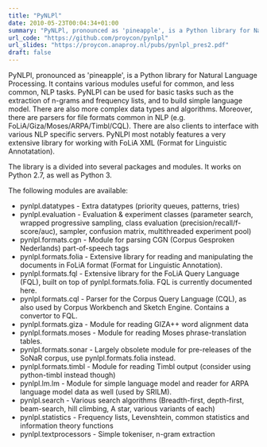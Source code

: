 ```yaml
---
title: "PyNLPl"
date: 2010-05-23T00:04:34+01:00
summary: "PyNLPl, pronounced as 'pineapple', is a Python library for Natural Language Processing. It contains various modules useful for common, and less common, NLP tasks. PyNLPl can be used for basic tasks such as the extraction of n-grams and frequency lists, and to build simple language model. There are also more complex data types and algorithms. Moreover, there are parsers for file formats common in NLP (e.g. FoLiA/Giza/Moses/ARPA/Timbl/CQL). There are also clients to interface with various NLP specific servers. PyNLPl most notably features a very extensive library for working with FoLiA XML (Format for Linguistic Annotation)."
url_code: "https://github.com/proycon/pynlpl"
url_slides: "https://proycon.anaproy.nl/pubs/pynlpl_pres2.pdf"
draft: false
---
```


PyNLPl, pronounced as 'pineapple', is a Python library for Natural Language Processing. It contains various modules useful for common, and less common, NLP tasks. PyNLPl can be used for basic tasks such as the extraction of n-grams and frequency lists, and to build simple language model. There are also more complex data types and algorithms. Moreover, there are parsers for file formats common in NLP (e.g. FoLiA/Giza/Moses/ARPA/Timbl/CQL). There are also clients to interface with various NLP specific servers. PyNLPl most notably features a very extensive library for working with FoLiA XML (Format for Linguistic Annotatation).

The library is a divided into several packages and modules. It works on Python 2.7, as well as Python 3.

The following modules are available:

* pynlpl.datatypes - Extra datatypes (priority queues, patterns, tries)
* pynlpl.evaluation - Evaluation & experiment classes (parameter search, wrapped progressive sampling, class evaluation (precision/recall/f-score/auc), sampler, confusion matrix, multithreaded experiment pool)
* pynlpl.formats.cgn - Module for parsing CGN (Corpus Gesproken Nederlands) part-of-speech tags
* pynlpl.formats.folia - Extensive library for reading and manipulating the documents in FoLiA format (Format for Linguistic Annotation).
* pynlpl.formats.fql - Extensive library for the FoLiA Query Language (FQL), built on top of pynlpl.formats.folia. FQL is currently documented here.
* pynlpl.formats.cql - Parser for the Corpus Query Language (CQL), as also used by Corpus Workbench and Sketch Engine. Contains a convertor to FQL.
* pynlpl.formats.giza - Module for reading GIZA++ word alignment data
* pynlpl.formats.moses - Module for reading Moses phrase-translation tables.
* pynlpl.formats.sonar - Largely obsolete module for pre-releases of the SoNaR corpus, use pynlpl.formats.folia instead.
* pynlpl.formats.timbl - Module for reading Timbl output (consider using python-timbl instead though)
* pynlpl.lm.lm - Module for simple language model and reader for ARPA language model data as well (used by SRILM).
* pynlpl.search - Various search algorithms (Breadth-first, depth-first, beam-search, hill climbing, A star, various variants of each)
* pynlpl.statistics - Frequency lists, Levenshtein, common statistics and information theory functions
* pynlpl.textprocessors - Simple tokeniser, n-gram extraction

